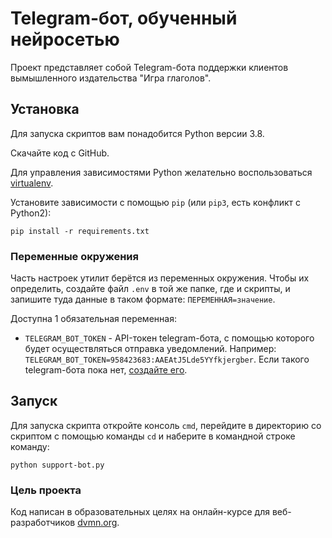 # Telegram-бот, обученный нейросетью

Проект представляет собой Telegram-бота поддержки клиентов вымышленного издательства "Игра глаголов".

## Установка

Для запуска скриптов вам понадобится Python версии 3.8.

Скачайте код с GitHub.

Для управления зависимостями Python желательно воспользоваться [virtualenv](https://pypi.org/project/virtualenv/).

Установите зависимости с помощью `pip` (или `pip3`, есть конфликт с Python2):
```
pip install -r requirements.txt
```

### Переменные окружения

Часть настроек утилит берётся из переменных окружения. Чтобы их определить, создайте файл `.env` в той же папке, где и скрипты, и запишите туда данные в таком формате: `ПЕРЕМЕННАЯ=значение`.

Доступна 1 обязательная переменная:

- `TELEGRAM_BOT_TOKEN` - API-токен telegram-бота, с помощью которого будет осуществляться отправка уведомлений. Например: `TELEGRAM_BOT_TOKEN=958423683:AAEAtJ5Lde5YYfkjergber`. Если такого telegram-бота пока нет, [создайте его](https://way23.ru/регистрация-бота-в-telegram.html).

## Запуск

Для запуска скрипта откройте консоль `cmd`, перейдите в директорию со скриптом с помощью команды `cd` и наберите в командной строке команду:
```
python support-bot.py
```

### Цель проекта

Код написан в образовательных целях на онлайн-курсе для веб-разработчиков [dvmn.org](https://dvmn.org/).
